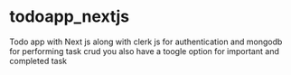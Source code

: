 # todoapp_nextjs
Todo app with Next js along with clerk js for authentication and mongodb for performing task crud you also have a toogle option for important and completed task
